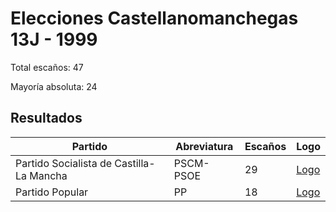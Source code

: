 # Elecciones Castellanomanchegas 13J - 1999

Total escaños: 47

Mayoría absoluta: 24

## Resultados

| Partido | Abreviatura | Escaños | Logo |
| - | - | - | - |
| Partido Socialista de Castilla-La Mancha | PSCM-PSOE | 29 | [Logo](https://github.com/playzzz/Pactos/blob/master/Logos/PSOE.jpg?raw=true)
| Partido Popular | PP | 18 | [Logo](https://github.com/playzzz/Pactos/blob/master/Logos/PP.jpg?raw=true)
